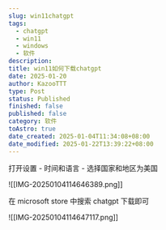 ```yaml
---
slug: win11chatgpt
tags:
  - chatgpt
  - win11
  - windows
  - 软件
description: 
title: win11如何下载chatgpt
date: 2025-01-20
author: KazooTTT
type: Post
status: Published
finished: false
published: false
category: 软件
toAstro: true
date_created: 2025-01-04T11:34:08+08:00
date_modified: 2025-01-22T13:39:22+08:00
---
```


打开设置 - 时间和语言 - 选择国家和地区为美国

![[IMG-20250104114646389.png]]

在 microsoft store 中搜索 chatgpt 下载即可

![[IMG-20250104114647117.png]]
